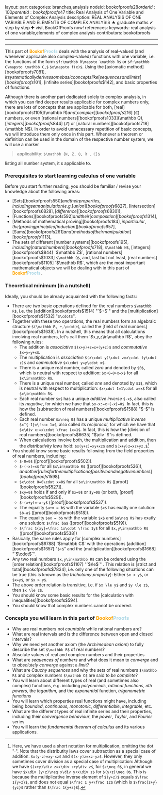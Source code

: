 layout: part
categories: branches,analysis
nodeid: bookofproofs$28
orderid: 100
parentid: bookofproofs$47
title: Real Analysis of One Variable and Elements of Complex Analysis
description: REAL ANALYSIS OF ONE VARIABLE AND ELEMENTS OF COMPLEX ANALYSIS ★ graduate maths ✔ step by step ✚ visit BookOfProofs now!
references: 
keywords: real analysis of one variable,elements of complex analysis
contributors: bookofproofs


---


---

This part of <strong><span style='color:orange'>Bookof</span><span style='color:lightblue'>Proofs</span></strong> deals with the analysis of real-valued (and whenever applicable also complex-valued) functions with one variable, i.e. the functions of the form `$f:\mathbb R\mapsto \mathbb R$` or `$f:\mathbb C\mapsto \mathbb C,$` `$x\mapsto f(x)$`. 
Using the [axiomatic method][bookofproofs$7081], it systematically derives some basic concepts like [sequences and limits][bookofproofs$101], [infinite series][bookofproofs$142], and basic properties of functions. 

Although there is another part dedicated solely to complex analysis, in which you can find deeper results applicable for complex numbers only, there are lots of concepts that are applicable for both, [real][bookofproofs$1105] ($\mathbb R$) and [complex][bookofproofs$216] ($\mathbb C$) numbers, or even [rational numbers][bookofproofs$1033] ($\mathbb Q$), [integers][bookofproofs$844] ($\mathbb Z$) or [natural numbers][bookofproofs$718] ($\mathbb N$). In order to avoid unnecessary repetition of basic concepts, we will introduce them only once in this part. Whenever a theorem or definition can be used in the domain of the respective number system, we will use a marker 

> applicability: `$\mathbb {N, Z, Q, R , C}$`

listing all number system, it s applicable to.

### Prerequisites to start learning calculus of one variable

Before you start further reading, you should be familiar / revise your knowledge about the following areas:

* [Sets][bookofproofs$550] and their properties, including set manipulation (e.g. [union][bookofproofs$6827], [intersection][bookofproofs$6828], [difference][bookofproofs$6830]),
* [Functions][bookofproofs$592] and their [composition][bookofproofs$1314],
* [Methods of mathematical proving][bookofproofs$184], in particular, the [proving principle of induction][bookofproofs$657],
* [Sums][bookofproofs$261] and [methods of their manipulation][bookofproofs$1113],
* The sets of different [number systems][bookofproofs$195], including [natural numbers][bookofproofs$718], `$\mathbb N$`,  [integers][bookofproofs$844] `$\mathbb Z$`, [rational numbers][bookofproofs$1033] `$\mathbb Q$`, and, last but not least, [real numbers][bookofproofs$1105] `$\mathbb R$`, which are the most important mathematical objects we will be dealing with in this part of <strong><span style='color:orange'>Bookof</span><span style='color:lightblue'>Proofs</span></strong>. 

### Theoretical minimum (in a nutshell)

Ideally, you should be already acquainted with the following facts:

* There are two basic operations defined for the real numbers `$\mathbb R$`, i.e. the [addition][bookofproofs$1514] "`$+$`" and the [multiplication][bookofproofs$1532] "`$\cdot$`". 
* Together with these two operations, the real numbers form an algebraic structure `$(\mathbb R, +,\cdot)$`, called the [field of real numbers][bookofproofs$1638]. In a nutshell, this means that all calculations involving real numbers, let's call them `$x,y,z\in\mathbb R$`, obey the following rules:
   * The addition is _associative_ `$(x+y)+z=x+(y+z)$` and _commutative_ `$x+y=y+x$`.
   * The multiplication is _associative_ `$(x\cdot y)\cdot z=x\cdot (y\cdot z)$` and _commutative_ `$x\cdot y=y\cdot x$`.
   * There is a unique real number, called _zero_ and denoted by `$0$`, which is neutral with respect to addition: `$x+0=0+x=x$` for all `$x\in\mathbb R$`. 
   * There is a unique real number, called _one_ and denoted by `$1$`, which is neutral with respect to multiplication: `$x\cdot 1=1\cdot x=x$` for all `$x\in\mathbb R$`.
   * Each real number `$x$` has a unique _additive inverse_ `$-x$`, also called its _negative_, for which we have that `$x-x:=x+(-x)=0$`. In fact, this is how the [subtraction of real numbers][bookofproofs$1588] "$-$" is defined.
   * Each real number `$x\neq 0$` has a unique _multiplicative inverse_ `$x^{-1}=\frac 1x$`, also called its _reciprocal_, for which we have that `$x\div x:=x\cdot \frac 1x=1$`. In fact, this is how the [division of real numbers][bookofproofs$6635] "$\div `$"is defined.
   * When calculations involve both, the multiplication and addition, then the _distributivity laws_ hold: `$x(y+z)=xy+xz$` and `$(x+y)z=xz+yz.$`[^1]
* You should know some basic results following from the field properties of real numbers, including:
   * `$-0=0$` ([proof][bookofproofs$502]).
   * `$-(-x)=x$` for all `$x\in\mathbb R$` ([proof][bookofproofs$526]), and other [rules for the multiplication of positive and negative numbers][bookofproofs$1598].
   * `$x\cdot 0=0\cdot x=0$` for all  `$x\in\mathbb R$` ([proof][bookofproofs$527]).
   * `$xy=0$` holds if and only if `$x=0$` or `$y=0$` (or both, [proof][bookofproofs$529]).
   * `$-(x+y)=-x-y$` ([proof][bookofproofs$537]).
   * The equality `$a+x = b$` with the variable `$x$` has exatly one solution: `$b-a$` ([proof][bookofproofs$518]).
   * The equality `$ax = b$` with the variable `$x$` and `$a\neq 0$` has exatly one solution: `$\frac ba$` ([proof][bookofproofs$519]).
   * `$\frac 1{xy}=\frac 1x\cdot \frac 1y$` for all  `$x,y\in\mathbb R$` ([proof][bookofproofs$538])
* Basically, the same rules apply for [complex numbers][bookofproofs$6788] `$\mathbb C$` with the operations [addition][bookofproofs$1657] "`$+$`" and the [multiplication][bookofproofs$1668] "`$\cdot$`". 
* Any two real numbers `$x,y\in\mathbb R$` can be ordered using the [order relation][bookofproofs$1107] "`$\le$`" . This relation is [strict and total][bookofproofs$7834], i.e. only one of the following situations can be true (this is known as the _trichotomy property_): Either `$x < y$`, or `$x=y$`, or `$x > y$`. 
* The above order relation is transitive, i.e. if `$x \le y$` and `$y \le z$`, then `$x \le z$`.
* You should know some basic results for the [calculation with inequalities][bookofproofs$594].
* You should know that complex numbers cannot be ordered. 

### Concepts you will learn in this part of <strong><span style='color:orange'>Bookof</span><span style='color:lightblue'>Proofs</span></strong>

* Why are real numbers not _countable_ while rational numbers are?
* What are real intervals and is the difference between open and closed intervals?
* Why we need yet another axiom (the _Archimedean axiom_) to fully describe the set `$\mathbb R$` of real numbers? 
* Absolute values of real and complex numbers and their properties
* What are _sequences of numbers_ and what does it mean to _converge_ and to _absolutely converge_ against a _limit_?
* What are _Cauchy sequences_ and why the sets of real numbers `$\mathbb R$` and complex numbers `$\mathbb C$` are said to _be complete_?
* You will learn about different types of real (and sometimes also complex) functions, e.g. including _polynomials_, _rational functions_, _nth powers_, the _logarithm_, and the _exponential_ function,  _trigonometric functions_
* You will learn which properties real functions might have, including being _bounded_, _continuous_, _monotonic_,  _differentiable_, _integrable_, etc.
* What are the different types of real infinite series and their properties, including their _convergence behaviour_, the _power_, _Taylor_, and _Fourier_ series
* You will learn the _fundamental theorem of calculus_ and its various applications.

[^1]: Here, we have used a short notation for multiplication, omitting the dot "$\cdot$". Note that the distributity laws cover subtraction as a special case of addition: `$x(y-z)=xy-xz$` and `$(x-y)z=xz-yz$`. However, they only sometimes cover division as a special case of multiplication: Although we have `$(x+y)\div z=x\div z+y\div z$`, for `$z\neq 0$`, in general we have  `$x\div (y+z)\neq x\div y+x\div z$` for `$(y+z)\neq 0$`. This is because the multiplicative inverse element of `$(y+z)$` equals `$\frac 1{y+z}$`, and does not equal `$\frac 1 y+\frac 1z$` (which is `$\frac{z+y}{yz}$` rather than `$\frac 1{y+z}$`).

